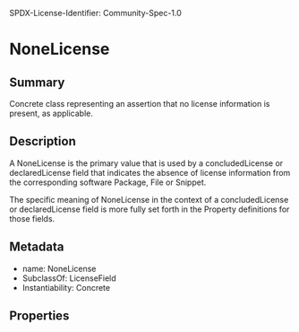 SPDX-License-Identifier: Community-Spec-1.0

# NoneLicense

## Summary

Concrete class representing an assertion that no license information is
present, as applicable.

## Description

A NoneLicense is the primary value that is used by a concludedLicense or
declaredLicense field that indicates the absence of license information from
the corresponding software Package, File or Snippet.

The specific meaning of NoneLicense in the context of a concludedLicense or
declaredLicense field is more fully set forth in the Property definitions for
those fields.

## Metadata

- name: NoneLicense
- SubclassOf: LicenseField
- Instantiability: Concrete

## Properties
